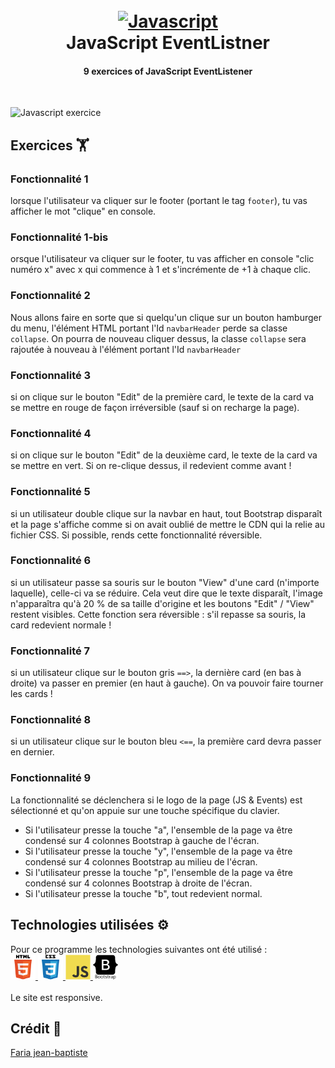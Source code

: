 
<h1 align="center">
  <br>
  <a href="https://www.javascript.com/"><img src="https://upload.wikimedia.org/wikipedia/commons/thumb/9/99/Unofficial_JavaScript_logo_2.svg/640px-Unofficial_JavaScript_logo_2.svg.png" alt="Javascript" width="200"></a>
  <br>
JavaScript EventListner <br>
</h1>
<h4 align="center">9 exercices of JavaScript EventListener</h4>
<br>

![Javascript exercice](https://i.imgur.com/Dc0tSdW.png)

## Exercices 🏋️

### Fonctionnalité 1 

lorsque l'utilisateur va cliquer sur le footer (portant le tag `footer`), tu vas afficher le mot "clique" en console.

### Fonctionnalité 1-bis

orsque l'utilisateur va cliquer sur le footer, tu vas afficher en console "clic numéro x" avec x qui commence à 1 et s'incrémente de +1 à chaque clic.

### Fonctionnalité 2

Nous allons faire en sorte que si quelqu'un clique sur un bouton hamburger du menu, l'élément HTML portant l'Id `navbarHeader` perde sa classe `collapse`. On pourra de nouveau cliquer dessus, la classe `collapse` sera rajoutée à nouveau à l'élément portant l'Id `navbarHeader`

### Fonctionnalité 3

si on clique sur le bouton "Edit" de la première card, le texte de la card va se mettre en rouge de façon irréversible (sauf si on recharge la page).

### Fonctionnalité 4

si on clique sur le bouton "Edit" de la deuxième card, le texte de la card va se mettre en vert. Si on re-clique dessus, il redevient comme avant !

### Fonctionnalité 5

si un utilisateur double clique sur la navbar en haut, tout Bootstrap disparaît et la page s'affiche comme si on avait oublié de mettre le CDN qui la relie au fichier CSS. Si possible, rends cette fonctionnalité réversible.

### Fonctionnalité 6

si un utilisateur passe sa souris sur le bouton "View" d'une card (n'importe laquelle), celle-ci va se réduire. Cela veut dire que le texte disparaît, l'image n'apparaîtra qu'à 20 % de sa taille d'origine et les boutons "Edit" / "View" restent visibles. Cette fonction sera réversible : s'il repasse sa souris, la card redevient normale !

### Fonctionnalité 7

si un utilisateur clique sur le bouton gris `==>`, la dernière card (en bas à droite) va passer en premier (en haut à gauche). On va pouvoir faire tourner les cards !

### Fonctionnalité 8

si un utilisateur clique sur le bouton bleu `<==`, la première card devra passer en dernier.

### Fonctionnalité 9


La fonctionnalité se déclenchera si le logo de la page (JS & Events) est sélectionné et qu'on appuie sur une touche spécifique du clavier.
- Si l'utilisateur presse la touche "a", l'ensemble de la page va être condensé sur 4 colonnes Bootstrap à gauche de l'écran.
- Si l'utilisateur presse la touche "y", l'ensemble de la page va être condensé sur 4 colonnes Bootstrap au milieu de l'écran.
- Si l'utilisateur presse la touche "p", l'ensemble de la page va être condensé sur 4 colonnes Bootstrap à droite de l'écran.
- Si l'utilisateur presse la touche "b", tout redevient normal.



## Technologies utilisées ⚙️

<p align="left">Pour ce programme les technologies suivantes ont été utilisé : <br>
<a href="https://www.w3.org/html/" target="_blank" rel="noreferrer"> <img src="https://raw.githubusercontent.com/devicons/devicon/master/icons/html5/html5-original-wordmark.svg" alt="html5" width="40" height="40"/> </a>
<a href="https://www.w3schools.com/css/" target="_blank" rel="noreferrer"> <img src="https://raw.githubusercontent.com/devicons/devicon/master/icons/css3/css3-original-wordmark.svg" alt="css3" width="40" height="40"/> </a>
<a href="https://developer.mozilla.org/en-US/docs/Web/JavaScript" target="_blank" rel="noreferrer"> <img src="https://raw.githubusercontent.com/devicons/devicon/master/icons/javascript/javascript-original.svg" alt="javascript" width="40" height="40"/> </a>
<a href="https://getbootstrap.com" target="_blank" rel="noreferrer"> <img src="https://raw.githubusercontent.com/devicons/devicon/master/icons/bootstrap/bootstrap-plain-wordmark.svg" alt="bootstrap" width="40" height="40"/> </a>
<br>
<br>
Le site est responsive.</p>

## Crédit 🔗
[Faria jean-baptiste](https://github.com/Jakfamily)